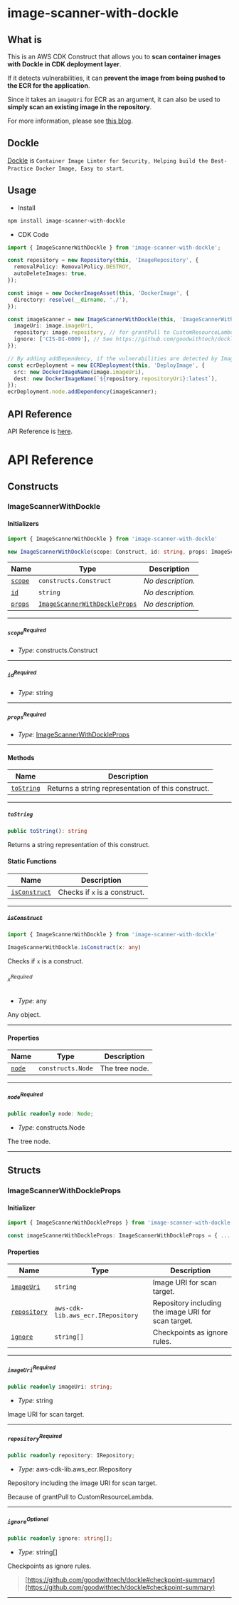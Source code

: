 # image-scanner-with-dockle

## What is

This is an AWS CDK Construct that allows you to **scan container images with Dockle in CDK deployment layer**.

If it detects vulnerabilities, it can **prevent the image from being pushed to the ECR for the application**.

Since it takes an `imageUri` for ECR as an argument, it can also be used to **simply scan an existing image in the repository**.

For more information, please see [this blog](https://dev.to/aws-builders/container-image-scanning-with-dockle-in-aws-cdk-1bac).

## Dockle

[Dockle](https://github.com/goodwithtech/dockle) is `Container Image Linter for Security, Helping build the Best-Practice Docker Image, Easy to start`.

## Usage

- Install

```sh
npm install image-scanner-with-dockle
```

- CDK Code

```ts
import { ImageScannerWithDockle } from 'image-scanner-with-dockle';

const repository = new Repository(this, 'ImageRepository', {
  removalPolicy: RemovalPolicy.DESTROY,
  autoDeleteImages: true,
});

const image = new DockerImageAsset(this, 'DockerImage', {
  directory: resolve(__dirname, './'),
});

const imageScanner = new ImageScannerWithDockle(this, 'ImageScannerWithDockle', {
  imageUri: image.imageUri,
  repository: image.repository, // for grantPull to CustomResourceLambda
  ignore: ['CIS-DI-0009'], // See https://github.com/goodwithtech/dockle#checkpoint-summary
});

// By adding addDependency, if the vulnerabilities are detected by ImageScannerWithDockle, the following ECRDeployment will not be executed, deployment will fail.
const ecrDeployment = new ECRDeployment(this, 'DeployImage', {
  src: new DockerImageName(image.imageUri),
  dest: new DockerImageName(`${repository.repositoryUri}:latest`),
});
ecrDeployment.node.addDependency(imageScanner);
```

## API Reference

API Reference is [here](./API.md#api-reference-).

# API Reference <a name="API Reference" id="api-reference"></a>

## Constructs <a name="Constructs" id="Constructs"></a>

### ImageScannerWithDockle <a name="ImageScannerWithDockle" id="image-scanner-with-dockle.ImageScannerWithDockle"></a>

#### Initializers <a name="Initializers" id="image-scanner-with-dockle.ImageScannerWithDockle.Initializer"></a>

```typescript
import { ImageScannerWithDockle } from 'image-scanner-with-dockle'

new ImageScannerWithDockle(scope: Construct, id: string, props: ImageScannerWithDockleProps)
```

| **Name** | **Type** | **Description** |
| --- | --- | --- |
| <code><a href="#image-scanner-with-dockle.ImageScannerWithDockle.Initializer.parameter.scope">scope</a></code> | <code>constructs.Construct</code> | *No description.* |
| <code><a href="#image-scanner-with-dockle.ImageScannerWithDockle.Initializer.parameter.id">id</a></code> | <code>string</code> | *No description.* |
| <code><a href="#image-scanner-with-dockle.ImageScannerWithDockle.Initializer.parameter.props">props</a></code> | <code><a href="#image-scanner-with-dockle.ImageScannerWithDockleProps">ImageScannerWithDockleProps</a></code> | *No description.* |

---

##### `scope`<sup>Required</sup> <a name="scope" id="image-scanner-with-dockle.ImageScannerWithDockle.Initializer.parameter.scope"></a>

- *Type:* constructs.Construct

---

##### `id`<sup>Required</sup> <a name="id" id="image-scanner-with-dockle.ImageScannerWithDockle.Initializer.parameter.id"></a>

- *Type:* string

---

##### `props`<sup>Required</sup> <a name="props" id="image-scanner-with-dockle.ImageScannerWithDockle.Initializer.parameter.props"></a>

- *Type:* <a href="#image-scanner-with-dockle.ImageScannerWithDockleProps">ImageScannerWithDockleProps</a>

---

#### Methods <a name="Methods" id="Methods"></a>

| **Name** | **Description** |
| --- | --- |
| <code><a href="#image-scanner-with-dockle.ImageScannerWithDockle.toString">toString</a></code> | Returns a string representation of this construct. |

---

##### `toString` <a name="toString" id="image-scanner-with-dockle.ImageScannerWithDockle.toString"></a>

```typescript
public toString(): string
```

Returns a string representation of this construct.

#### Static Functions <a name="Static Functions" id="Static Functions"></a>

| **Name** | **Description** |
| --- | --- |
| <code><a href="#image-scanner-with-dockle.ImageScannerWithDockle.isConstruct">isConstruct</a></code> | Checks if `x` is a construct. |

---

##### ~~`isConstruct`~~ <a name="isConstruct" id="image-scanner-with-dockle.ImageScannerWithDockle.isConstruct"></a>

```typescript
import { ImageScannerWithDockle } from 'image-scanner-with-dockle'

ImageScannerWithDockle.isConstruct(x: any)
```

Checks if `x` is a construct.

###### `x`<sup>Required</sup> <a name="x" id="image-scanner-with-dockle.ImageScannerWithDockle.isConstruct.parameter.x"></a>

- *Type:* any

Any object.

---

#### Properties <a name="Properties" id="Properties"></a>

| **Name** | **Type** | **Description** |
| --- | --- | --- |
| <code><a href="#image-scanner-with-dockle.ImageScannerWithDockle.property.node">node</a></code> | <code>constructs.Node</code> | The tree node. |

---

##### `node`<sup>Required</sup> <a name="node" id="image-scanner-with-dockle.ImageScannerWithDockle.property.node"></a>

```typescript
public readonly node: Node;
```

- *Type:* constructs.Node

The tree node.

---


## Structs <a name="Structs" id="Structs"></a>

### ImageScannerWithDockleProps <a name="ImageScannerWithDockleProps" id="image-scanner-with-dockle.ImageScannerWithDockleProps"></a>

#### Initializer <a name="Initializer" id="image-scanner-with-dockle.ImageScannerWithDockleProps.Initializer"></a>

```typescript
import { ImageScannerWithDockleProps } from 'image-scanner-with-dockle'

const imageScannerWithDockleProps: ImageScannerWithDockleProps = { ... }
```

#### Properties <a name="Properties" id="Properties"></a>

| **Name** | **Type** | **Description** |
| --- | --- | --- |
| <code><a href="#image-scanner-with-dockle.ImageScannerWithDockleProps.property.imageUri">imageUri</a></code> | <code>string</code> | Image URI for scan target. |
| <code><a href="#image-scanner-with-dockle.ImageScannerWithDockleProps.property.repository">repository</a></code> | <code>aws-cdk-lib.aws_ecr.IRepository</code> | Repository including the image URI for scan target. |
| <code><a href="#image-scanner-with-dockle.ImageScannerWithDockleProps.property.ignore">ignore</a></code> | <code>string[]</code> | Checkpoints as ignore rules. |

---

##### `imageUri`<sup>Required</sup> <a name="imageUri" id="image-scanner-with-dockle.ImageScannerWithDockleProps.property.imageUri"></a>

```typescript
public readonly imageUri: string;
```

- *Type:* string

Image URI for scan target.

---

##### `repository`<sup>Required</sup> <a name="repository" id="image-scanner-with-dockle.ImageScannerWithDockleProps.property.repository"></a>

```typescript
public readonly repository: IRepository;
```

- *Type:* aws-cdk-lib.aws_ecr.IRepository

Repository including the image URI for scan target.

Because of grantPull to CustomResourceLambda.

---

##### `ignore`<sup>Optional</sup> <a name="ignore" id="image-scanner-with-dockle.ImageScannerWithDockleProps.property.ignore"></a>

```typescript
public readonly ignore: string[];
```

- *Type:* string[]

Checkpoints as ignore rules.

> [https://github.com/goodwithtech/dockle#checkpoint-summary](https://github.com/goodwithtech/dockle#checkpoint-summary)

---



